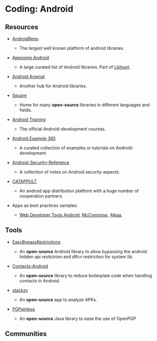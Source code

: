 # Coding: Android

## Resources

- [AndroidRepo](https://androidrepo.com)
  
   - The largest well known platform of android libraries.

- [Awesome Android](https://android.libhunt.com)
  
   - A large curated list of Android libraries. Part of [Libhunt](https://www.libhunt.com).

- [Android Arsenal](https://android-arsenal.com)
  
   - Another hub for Android libraries.

- [Square](https://square.github.io)
  
   - Home for many **open-source** libraries in different languages and fields.

- [Android Training](https://developer.android.com/courses)
  
   - The official Android-development courses.

- [Android Example 365](https://androidexample365.com)
  
   - A curated collection of examples or tutorials on Android-development.

- [Android-Security-Reference](https://github.com/doridori/Android-Security-Reference)
  
   - A collection of notes on Android security aspects.

- [CATAPPULT](https://catappult.io)
  
   - An android app distribution platform with a huge number of cooperation partners.

- Apps as best practices samples:
  
   - [Web Developer Tools Android](https://github.com/ibrahimsn98/web-dev-tools-android), [McCompose](https://github.com/hitanshu-dhawan/McCompose), [Alkaa](https://github.com/igorescodro/alkaa), 

## Tools

- [EasyBypassRestrictions](https://github.com/WindySha/EasyBypassRestrictions)
  
   - An **open-source** Android library to allow bypassing the android hidden api restictrion and dlfcn restriction for system lib.

- [Contacts-Android](https://github.com/vestrel00/contacts-android)
  
   - An **open-source** library to reduce boilerplate code when handling contacts in Android.

- [stackzy](https://github.com/theapache64/stackzy)
  
   - An **open-source** app to analyze APKs.

- [PGPainless](https://github.com/pgpainless/pgpainless)
  
   - An **open-source** Java library to ease the use of OpenPGP.

## Communities
